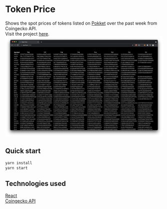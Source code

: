 # Token Price

Shows the spot prices of tokens listed on [Pokket](https://pokket.com/) over the past week from Coingecko API.\
Visit the project [here](https://tokenpx.netlify.app).
![home](./home.png)

## Quick start

```
yarn install
yarn start
```

## Technologies used

[React](https://reactjs.org/)\
[Coingecko API](https://www.coingecko.com/en/api)
